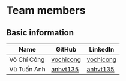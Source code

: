 # Team members

## Basic information

| Name         | GitHub                         | LinkedIn                       |
| ------------ | -------------------------------| ------------------------------ |
| Võ Chí Công  | [vochicong](https://github.com/vochicong) | [vochicong](https://www.linkedin.com/in/vochicong/) |
| Vũ Tuấn Anh  | [anhvt135](https://github.com/anhvt135) | [anhvt135](https://www.linkedin.com/in/anhvt135/) |